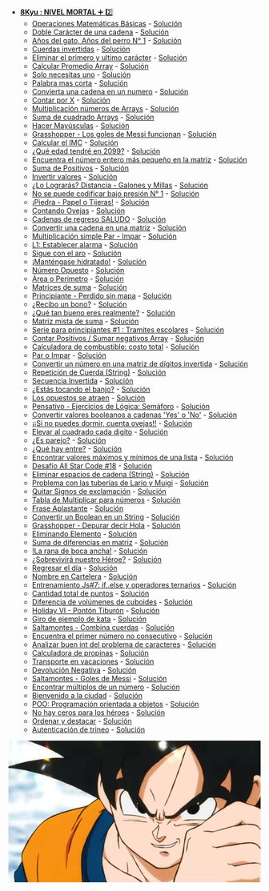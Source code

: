+ <a href="https://github.com/Roman31X/Ejercicios_CODEWARS-JAVA/tree/main/src/main/java/com/Ejercicio/ReadmeKyu/Kyu8">__8Kyu : NIVEL MORTAL__ :heavy_plus_sign: :two:</a>
    - <a href="https://www.codewars.com/kata/57356c55867b9b7a60000bd7/train/java">Operaciones Matemáticas Básicas</a> - <a href="https://github.com/Roman31X/Ejercicios_CODEWARS-JAVA/tree/main/src/main/java/com/Ejercicio/Kyu8/OperacionesBasicasMatematicas">Solución</a>
    - <a href="https://www.codewars.com/kata/56b1f01c247c01db92000076/train/java">Doble Carácter de una cadena</a> - <a href="https://github.com/Roman31X/Ejercicios_CODEWARS-JAVA/tree/main/src/main/java/com/Ejercicio/Kyu8/DobleCarcter">Solución</a>
    - <a href="https://www.codewars.com/kata/5a6663e9fd56cb5ab800008b/train/java">Años del gato, Años del perro N° 1</a> - <a href="https://github.com/Roman31X/Ejercicios_CODEWARS-JAVA/tree/main/src/main/java/com/Ejercicio/Kyu8/A%C3%B1os_Gatos_Perros">Solución</a>
    - <a href="https://www.codewars.com/kata/5168bb5dfe9a00b126000018/train/java">Cuerdas invertidas</a> - <a href="https://github.com/Roman31X/Ejercicios_CODEWARS-JAVA/tree/main/src/main/java/com/Ejercicio/Kyu8/CuerdasInvertidas">Solución</a>
    - <a href="https://www.codewars.com/kata/56bc28ad5bdaeb48760009b0/train/java">Eliminar el primero y ultimo carácter</a> - <a href="https://github.com/Roman31X/Ejercicios_CODEWARS-JAVA/tree/main/src/main/java/com/Ejercicio/Kyu8/RemoverPrimeroyUltimoCaracter">Solución</a>
    - <a href="https://www.codewars.com/kata/57a2013acf1fa5bfc4000921/train/java">Calcular Promedio Array</a> - <a href="https://github.com/Roman31X/Ejercicios_CODEWARS-JAVA/tree/main/src/main/java/com/Ejercicio/Kyu8/CalcularPromedioArray">Solución</a>
    - <a href="https://www.codewars.com/kata/57cc975ed542d3148f00015b/train/java">Solo necesitas uno</a> - <a href="https://github.com/Roman31X/Ejercicios_CODEWARS-JAVA/tree/main/src/main/java/com/Ejercicio/Kyu8/SoloNecesitoUno">Solución</a>
    - <a href="https://www.codewars.com/kata/57cebe1dc6fdc20c57000ac9/train/java">Palabra mas corta</a> - <a href="https://github.com/Roman31X/Ejercicios_CODEWARS-JAVA/tree/main/src/main/java/com/Ejercicio/Kyu8/PlabraMasCorta">Solución</a>
    - <a href="https://www.codewars.com/kata/544675c6f971f7399a000e79/train/java">Convierta una cadena en un numero</a> - <a href="https://github.com/Roman31X/Ejercicios_CODEWARS-JAVA/tree/main/src/main/java/com/Ejercicio/Kyu8/ConvertirCadenaANumero">Solución</a>
    - <a href="https://www.codewars.com/kata/5513795bd3fafb56c200049e/train/java">Contar por X</a> - <a href="https://github.com/Roman31X/Ejercicios_CODEWARS-JAVA/tree/main/src/main/java/com/Ejercicio/Kyu8/ContarporX">Solución</a>
    - <a href="https://www.codewars.com/kata/57f780909f7e8e3183000078/train/java">Multiplicación números de Arrays</a> - <a href="https://github.com/Roman31X/Ejercicios_CODEWARS-JAVA/tree/main/src/main/java/com/Ejercicio/Kyu8/MultiplicarNUmerosDeArray">Solución</a>
    - <a href="https://www.codewars.com/kata/515e271a311df0350d00000f/train/java">Suma de cuadrado Arrays</a> - <a href="https://github.com/Roman31X/Ejercicios_CODEWARS-JAVA/tree/main/src/main/java/com/Ejercicio/Kyu8/SumaDeCuadrados">Solución</a>
    - <a href="https://www.codewars.com/kata/57a0556c7cb1f31ab3000ad7/train/java">Hacer Mayúsculas</a> - <a href="https://github.com/Roman31X/Ejercicios_CODEWARS-JAVA/tree/main/src/main/java/com/Ejercicio/Kyu8/ConvertirAMayusculas">Solución</a>
    - <a href="https://www.codewars.com/kata/55f73be6e12baaa5900000d4/train/java">Grasshopper - Los goles de Messi funcionan</a> - <a href="https://github.com/Roman31X/Ejercicios_CODEWARS-JAVA/tree/main/src/main/java/com/Ejercicio/Kyu8/LosGolesDeMessi">Solución</a>
    - <a href="https://www.codewars.com/kata/57a429e253ba3381850000fb/train/java">Calcular el IMC</a> - <a href="https://github.com/Roman31X/Ejercicios_CODEWARS-JAVA/tree/main/src/main/java/com/Ejercicio/Kyu8/CalcularIMC">Solución</a>
    - <a href="https://www.codewars.com/kata/5761a717780f8950ce001473/train/java">¿Qué edad tendré en 2099?</a> - <a href="https://github.com/Roman31X/Ejercicios_CODEWARS-JAVA/tree/main/src/main/java/com/Ejercicio/Kyu8/CalcularEdad2099">Solución</a>
    - <a href="https://www.codewars.com/kata/55a2d7ebe362935a210000b2/train/java">Encuentra el número entero más pequeño en la matriz</a> - <a href="https://github.com/Roman31X/Ejercicios_CODEWARS-JAVA/tree/main/src/main/java/com/Ejercicio/Kyu8/EnteroMasPeque%C3%B1oArray">Solución</a>
    - <a href="https://www.codewars.com/kata/5715eaedb436cf5606000381/train/java">Suma de Positivos</a> - <a href="https://github.com/Roman31X/Ejercicios_CODEWARS-JAVA/tree/main/src/main/java/com/Ejercicio/Kyu8/SumaPositivosArray">Solución</a>
    - <a href="https://www.codewars.com/kata/5899dc03bc95b1bf1b0000ad/train/java">Invertir valores</a> - <a href="https://github.com/Roman31X/Ejercicios_CODEWARS-JAVA/tree/main/src/main/java/com/Ejercicio/Kyu8/InvertirValores">Solución</a>
    - <a href="https://www.codewars.com/kata/5861d28f124b35723e00005e/train/java">¿Lo Lograrás? Distancia - Galones y Millas</a> - <a href="https://github.com/Roman31X/Ejercicios_CODEWARS-JAVA/tree/main/src/main/java/com/Ejercicio/Kyu8/GalonesyMillas">Solución</a>
    - <a href="https://www.codewars.com/kata/53ee5429ba190077850011d4/train/java">No se puede codificar bajo presión N° 1</a> - <a href="https://github.com/Roman31X/Ejercicios_CODEWARS-JAVA/tree/main/src/main/java/com/Ejercicio/Kyu8/CodificarBajoPresion">Solución</a>
    - <a href="https://www.codewars.com/kata/5672a98bdbdd995fad00000f/train/java">¡Piedra - Papel o Tijeras!</a> - <a href="https://github.com/Roman31X/Ejercicios_CODEWARS-JAVA/tree/main/src/main/java/com/Ejercicio/Kyu8/PiedraPapelTijera">Solución</a>
    - <a href="https://www.codewars.com/kata/54edbc7200b811e956000556/train/java">Contando Ovejas</a> - <a href="https://github.com/Roman31X/Ejercicios_CODEWARS-JAVA/tree/main/src/main/java/com/Ejercicio/Kyu8/ContadorOvejas">Solución</a>
    - <a href="https://www.codewars.com/kata/55a70521798b14d4750000a4/train/java">Cadenas de regreso SALUDO</a> - <a href="https://github.com/Roman31X/Ejercicios_CODEWARS-JAVA/tree/main/src/main/java/com/Ejercicio/Kyu8/CadenasDeRegreso">Solución</a>
    - <a href="https://www.codewars.com/kata/57e76bc428d6fbc2d500036d/train/java">Convertir una cadena en una matriz</a> - <a href="https://github.com/Roman31X/Ejercicios_CODEWARS-JAVA/tree/main/src/main/java/com/Ejercicio/Kyu8/ConvertirCadenaMtriz">Solución</a>
    - <a href="https://www.codewars.com/kata/583710ccaa6717322c000105/train/java">Multiplicación simple Par - Impar</a> - <a href="https://github.com/Roman31X/Ejercicios_CODEWARS-JAVA/tree/main/src/main/java/com/Ejercicio/Kyu8/MultiplicacionSencilla">Solución</a>
    - <a href="https://www.codewars.com/kata/568dcc3c7f12767a62000038/train/java">L1: Establecer alarma</a> - <a href="https://github.com/Roman31X/Ejercicios_CODEWARS-JAVA/tree/main/src/main/java/com/Ejercicio/Kyu8/EstablecerAlarma">Solución</a>
    - <a href="https://www.codewars.com/kata/55cb632c1a5d7b3ad0000145/train/java">Sigue con el aro</a> - <a href="https://github.com/Roman31X/Ejercicios_CODEWARS-JAVA/tree/main/src/main/java/com/Ejercicio/Kyu8/SigueConElAro">Solución</a>
    - <a href="https://www.codewars.com/kata/582cb0224e56e068d800003c/train/java">¡Manténgase hidratado!</a> - <a href="https://github.com/Roman31X/Ejercicios_CODEWARS-JAVA/tree/main/src/main/java/com/Ejercicio/Kyu8/MantengaseHidratado">Solución</a>
    - <a href="https://www.codewars.com/kata/56dec885c54a926dcd001095/train/java">Número Opuesto</a> - <a href="https://github.com/Roman31X/Ejercicios_CODEWARS-JAVA/tree/main/src/main/java/com/Ejercicio/Kyu8/NumeroOpuesto">Solución</a>
    - <a href="https://www.codewars.com/kata/5ab6538b379d20ad880000ab/train/java">Área o Perimetro</a> - <a href="https://github.com/Roman31X/Ejercicios_CODEWARS-JAVA/tree/main/src/main/java/com/Ejercicio/Kyu8/AreaoPerimetro">Solución</a>
    - <a href="https://www.codewars.com/kata/53dc54212259ed3d4f00071c/train/java">Matrices de suma</a> - <a href="https://github.com/Roman31X/Ejercicios_CODEWARS-JAVA/tree/main/src/main/java/com/Ejercicio/Kyu8/MatricesDeSuma">Solución</a>
    - <a href="https://www.codewars.com/kata/57f781872e3d8ca2a000007e/train/java">Principiante - Perdido sin mapa</a> - <a href="https://github.com/Roman31X/Ejercicios_CODEWARS-JAVA/tree/main/src/main/java/com/Ejercicio/Kyu8/PerdidoSinMapa">Solución</a>
    - <a href="https://www.codewars.com/kata/56f6ad906b88de513f000d96/train/java">¿Recibo un bono?</a> - <a href="https://github.com/Roman31X/Ejercicios_CODEWARS-JAVA/tree/main/src/main/java/com/Ejercicio/Kyu8/ReciboUnBono">Solución</a>
    - <a href="https://www.codewars.com/kata/5601409514fc93442500010b/train/java">¿Qué tan bueno eres realmente?</a> - <a href="https://github.com/Roman31X/Ejercicios_CODEWARS-JAVA/tree/main/src/main/java/com/Ejercicio/Kyu8/QueTanBuenoEresRealmente">Solución</a>
    - <a href="https://www.codewars.com/kata/57eaeb9578748ff92a000009/train/java">Matriz mista de suma</a> - <a href="https://github.com/Roman31X/Ejercicios_CODEWARS-JAVA/tree/main/src/main/java/com/Ejercicio/Kyu8/MatrizMixtaDeSuma">Solución</a>
    - <a href="https://www.codewars.com/kata/55f9b48403f6b87a7c0000bd/train/java">Serie para principiantes #1 : Tramites escolares</a> - <a href="https://github.com/Roman31X/Ejercicios_CODEWARS-JAVA/tree/main/src/main/java/com/Ejercicio/Kyu8/PrincipiantesTramitesEscolar">Solución</a>
    - <a href="https://www.codewars.com/kata/576bb71bbbcf0951d5000044/train/java">Contar Positivos / Sumar negativos Array</a> - <a href="https://github.com/Roman31X/Ejercicios_CODEWARS-JAVA/tree/main/src/main/java/com/Ejercicio/Kyu8/ContarPositivosSumarNegativos">Solución</a>
    - <a href="https://www.codewars.com/kata/57b58827d2a31c57720012e8/train/java">Calculadora de combustible: costo total</a> - <a href="https://github.com/Roman31X/Ejercicios_CODEWARS-JAVA/tree/main/src/main/java/com/Ejercicio/Kyu8/CalculadoraCombustibleTotal">Solución</a>
    - <a href="https://www.codewars.com/kata/53da3dbb4a5168369a0000fe/train/java">Par o Impar</a> - <a href="https://github.com/Roman31X/Ejercicios_CODEWARS-JAVA/tree/main/src/main/java/com/Ejercicio/Kyu8/ParoImpar">Solución</a>
    - <a href="https://www.codewars.com/kata/5583090cbe83f4fd8c000051/train/java">Convertir un número en una matriz de dígitos invertida</a> - <a href="https://github.com/Roman31X/Ejercicios_CODEWARS-JAVA/tree/main/src/main/java/com/Ejercicio/Kyu8/InvertirDigitosMatris">Solución</a>
    - <a href="https://www.codewars.com/kata/57a0e5c372292dd76d000d7e/train/java">Repetición de Cuerda (String)</a> - <a href="https://github.com/Roman31X/Ejercicios_CODEWARS-JAVA/tree/main/src/main/java/com/Ejercicio/Kyu8/RepeticionCuerda">Solución</a>
    - <a href="https://www.codewars.com/kata/5a00e05cc374cb34d100000d/train/java">Secuencia Invertida</a> - <a href="https://github.com/Roman31X/Ejercicios_CODEWARS-JAVA/tree/main/src/main/java/com/Ejercicio/Kyu8/SecuenciaInvertida">Solución</a>
    - <a href="https://www.codewars.com/kata/53af2b8861023f1d88000832/train/java">¿Estás tocando el banjo?</a> - <a href="https://github.com/Roman31X/Ejercicios_CODEWARS-JAVA/tree/main/src/main/java/com/Ejercicio/Kyu8/EstasTocandoBanjo">Solución</a>
    - <a href="https://www.codewars.com/kata/555086d53eac039a2a000083/train/java">Los opuestos se atraen</a> - <a href="https://github.com/Roman31X/Ejercicios_CODEWARS-JAVA/tree/main/src/main/java/com/Ejercicio/Kyu8/LosOpuestosAtraen">Solución</a>
    - <a href="https://www.codewars.com/kata/58649884a1659ed6cb000072/train/java">Pensativo - Ejercicios de Lógica: Semáforo</a> - <a href="https://github.com/Roman31X/Ejercicios_CODEWARS-JAVA/tree/main/src/main/java/com/Ejercicio/Kyu8/EjercicioSemaforo">Solución</a>
    - <a href="https://www.codewars.com/kata/53369039d7ab3ac506000467/train/java">Convertir valores booleanos a cadenas 'Yes' o 'No'</a> - <a href="https://github.com/Roman31X/Ejercicios_CODEWARS-JAVA/tree/main/src/main/java/com/Ejercicio/Kyu8/ConviertaBooleanASiyNo">Solución</a>
    - <a href="https://www.codewars.com/kata/5b077ebdaf15be5c7f000077/train/java">¡¡Si no puedes dormir, cuenta ovejas!!</a> - <a href="https://github.com/Roman31X/Ejercicios_CODEWARS-JAVA/tree/main/src/main/java/com/Ejercicio/Kyu8/CuentaOvejas">Solución</a>
    - <a href="https://www.codewars.com/kata/546e2562b03326a88e000020/train/java">Elevar al cuadrado cada digito</a> - <a href="https://github.com/Roman31X/Ejercicios_CODEWARS-JAVA/tree/main/src/main/java/com/Ejercicio/Kyu8/CuadrarCadaDigito">Solución</a>
    - <a href="https://www.codewars.com/kata/555a67db74814aa4ee0001b5/train/java">¿Es parejo?</a> - <a href="https://github.com/Roman31X/Ejercicios_CODEWARS-JAVA/tree/main/src/main/java/com/Ejercicio/Kyu8/EsParejo">Solución</a>
    - <a href="https://www.codewars.com/kata/55ecd718f46fba02e5000029/train/java">¿Qué hay entre?</a> - <a href="https://github.com/Roman31X/Ejercicios_CODEWARS-JAVA/tree/main/src/main/java/com/Ejercicio/Kyu8/QueHayEntre">Solución</a>
    - <a href="https://www.codewars.com/kata/577a98a6ae28071780000989/train/java">Encontrar valores máximos y mínimos de una lista</a> - <a href="https://github.com/Roman31X/Ejercicios_CODEWARS-JAVA/tree/main/src/main/java/com/Ejercicio/Kyu8/ValoresMaximosMinimos">Solución</a>
    - <a href="https://www.codewars.com/kata/5865918c6b569962950002a1/train/java">Desafío All Star Code #18</a> - <a href="https://github.com/Roman31X/Ejercicios_CODEWARS-JAVA/tree/main/src/main/java/com/Ejercicio/Kyu8/DesafioAllStarCode">Solución</a>
    - <a href="https://www.codewars.com/kata/57eae20f5500ad98e50002c5/train/java">Eliminar espacios de cadena (String)</a> - <a href="https://github.com/Roman31X/Ejercicios_CODEWARS-JAVA/tree/main/src/main/java/com/Ejercicio/Kyu8/EliminarEspaciosCadena">Solución</a>
    - <a href="https://www.codewars.com/kata/56b29582461215098d00000f/train/java">Problema con las tuberías de Lario y Muigi</a> - <a href="https://github.com/Roman31X/Ejercicios_CODEWARS-JAVA/tree/main/src/main/java/com/Ejercicio/Kyu8/ProblemaTuberiasLariMuigi">Solución</a>
    - <a href="https://www.codewars.com/kata/57a0885cbb9944e24c00008e/train/java">Quitar Signos de exclamación</a> - <a href="https://github.com/Roman31X/Ejercicios_CODEWARS-JAVA/tree/main/src/main/java/com/Ejercicio/Kyu8/QuitarSignosExclamación">Solución</a>
    - <a href="https://www.codewars.com/kata/5a2fd38b55519ed98f0000ce/train/java">Tabla de Multiplicar para números</a> - <a href="https://github.com/Roman31X/Ejercicios_CODEWARS-JAVA/tree/main/src/main/java/com/Ejercicio/Kyu8/TablaMultiplicarN">Solución</a>
    - <a href="https://www.codewars.com/kata/53dc23c68a0c93699800041d/train/java">Frase Aplastante</a> - <a href="https://github.com/Roman31X/Ejercicios_CODEWARS-JAVA/tree/main/src/main/java/com/Ejercicio/Kyu8/FraseAplastante">Solución</a>
    - <a href="https://www.codewars.com/kata/551b4501ac0447318f0009cd/train/java">Convertir un Boolean en un String</a> - <a href="https://github.com/Roman31X/Ejercicios_CODEWARS-JAVA/tree/main/src/main/java/com/Ejercicio/Kyu8/ConvertirBooleanString">Solución</a>
    - <a href="https://www.codewars.com/kata/5625618b1fe21ab49f00001f/train/java">Grasshopper - Depurar decir Hola</a> - <a href="https://github.com/Roman31X/Ejercicios_CODEWARS-JAVA/tree/main/src/main/java/com/Ejercicio/Kyu8/DepurarDecirHola">Solución</a>
    - <a href="https://www.codewars.com/kata/5769b3802ae6f8e4890009d2/train/java">Eliminando Elemento</a> - <a href="https://github.com/Roman31X/Ejercicios_CODEWARS-JAVA/tree/main/src/main/java/com/Ejercicio/Kyu8/EliminandoElementos">Solución</a>
    - <a href="https://www.codewars.com/kata/5b73fe9fb3d9776fbf00009e/train/java">Suma de diferencias en matriz</a> - <a href="https://github.com/Roman31X/Ejercicios_CODEWARS-JAVA/tree/main/src/main/java/com/Ejercicio/Kyu8/SumaDiferenciaMatriz">Solución</a>
    - <a href="https://www.codewars.com/kata/57ec8bd8f670e9a47a000f89/train/java">!La rana de boca ancha!</a> - <a href="https://github.com/Roman31X/Ejercicios_CODEWARS-JAVA/tree/main/src/main/java/com/Ejercicio/Kyu8/SumaDiferenciaMatriz">Solución</a>
    - <a href="https://www.codewars.com/kata/59ca8246d751df55cc00014c/train/java">¿Sobrevivirá nuestro Héroe?</a> - <a href="https://github.com/Roman31X/Ejercicios_CODEWARS-JAVA/tree/main/src/main/java/com/Ejercicio/Kyu8/Sobevivira">Solución</a>
    - <a href="https://www.codewars.com/kata/59dd3ccdded72fc78b000b25/train/java">Regresar el día</a> - <a href="https://github.com/Roman31X/Ejercicios_CODEWARS-JAVA/tree/main/src/main/java/com/Ejercicio/Kyu8/RegresarElDia">Solución</a>
    - <a href="https://www.codewars.com/kata/570e8ec4127ad143660001fd/train/java">Nombre en Cartelera</a> - <a href="https://github.com/Roman31X/Ejercicios_CODEWARS-JAVA/tree/main/src/main/java/com/Ejercicio/Kyu8/NombreEnCartelera">Solución</a>
    - <a href="https://www.codewars.com/kata/57202aefe8d6c514300001fd/train/java">Entrenamiento Js#7: if..else y operadores ternarios</a> - <a href="https://github.com/Roman31X/Ejercicios_CODEWARS-JAVA/tree/main/src/main/java/com/Ejercicio/Kyu8/EntrenamientoIfElse">Solución</a>
    - <a href="https://www.codewars.com/kata/5bb904724c47249b10000131/train/java">Cantidad total de puntos</a> - <a href="https://github.com/Roman31X/Ejercicios_CODEWARS-JAVA/tree/main/src/main/java/com/Ejercicio/Kyu8/CantidadTotalPuntos">Solución</a>
    - <a href="https://www.codewars.com/kata/58cb43f4256836ed95000f97/train/java">Diferencia de volúmenes de cuboides</a> - <a href="https://github.com/Roman31X/Ejercicios_CODEWARS-JAVA/tree/main/src/main/java/com/Ejercicio/Kyu8/DiferenciaVolumenesCuboides">Solución</a>
    - <a href="https://www.codewars.com/kata/57e921d8b36340f1fd000059/train/java">Holiday VI - Pontón Tiburón</a> - <a href="https://github.com/Roman31X/Ejercicios_CODEWARS-JAVA/tree/main/src/main/java/com/Ejercicio/Kyu8/PontonTiburon">Solución</a>
    - <a href="https://www.codewars.com/kata/525c1a07bb6dda6944000031/train/java">Giro de ejemplo de kata</a> - <a href="https://github.com/Roman31X/Ejercicios_CODEWARS-JAVA/tree/main/src/main/java/com/Ejercicio/Kyu8/GiraEjemploKata">Solución</a>
    - <a href="https://www.codewars.com/kata/55f73f66d160f1f1db000059/train/java">Saltamontes - Combina cuerdas</a> - <a href="https://github.com/Roman31X/Ejercicios_CODEWARS-JAVA/tree/main/src/main/java/com/Ejercicio/Kyu8/CombinaCuerdas">Solución</a>
    - <a href="https://www.codewars.com/kata/58f8a3a27a5c28d92e000144/train/java">Encuentra el primer número no consecutivo</a> - <a href="https://github.com/Roman31X/Ejercicios_CODEWARS-JAVA/tree/main/src/main/java/com/Ejercicio/Kyu8/EnceuntraPrimerNumeroConsecutivo">Solución</a>
    - <a href="https://www.codewars.com/kata/557cd6882bfa3c8a9f0000c1/train/java">Analizar buen int del problema de caracteres</a> - <a href="https://github.com/Roman31X/Ejercicios_CODEWARS-JAVA/tree/main/src/main/java/com/Ejercicio/Kyu8/AnalizarProblemaCaracterEdad">Solución</a>
    - <a href="https://www.codewars.com/kata/56598d8076ee7a0759000087/train/java">Calculadora de propinas</a> - <a href="https://github.com/Roman31X/Ejercicios_CODEWARS-JAVA/tree/main/src/main/java/com/Ejercicio/Kyu8/CalculadoraPropinas">Solución</a>
    - <a href="https://www.codewars.com/kata/568d0dd208ee69389d000016/train/java">Transporte en vacaciones</a> - <a href="https://github.com/Roman31X/Ejercicios_CODEWARS-JAVA/tree/main/src/main/java/com/Ejercicio/Kyu8/TransporteVacaciones">Solución</a>
    - <a href="https://www.codewars.com/kata/55685cd7ad70877c23000102/train/java">Devolución Negativa</a> - <a href="https://github.com/Roman31X/Ejercicios_CODEWARS-JAVA/tree/main/src/main/java/com/Ejercicio/Kyu8/RetornarNegativo">Solución</a>
    - <a href="https://www.codewars.com/kata/55ca77fa094a2af31f00002a/train/java">Saltamontes - Goles de Messi</a> - <a href="https://github.com/Roman31X/Ejercicios_CODEWARS-JAVA/tree/main/src/main/java/com/Ejercicio/Kyu8/GolesMessi">Solución</a>
    - <a href="https://www.codewars.com/kata/58ca658cc0d6401f2700045f/train/java">Encontrar múltiplos de un número</a> - <a href="https://github.com/Roman31X/Ejercicios_CODEWARS-JAVA/tree/main/src/main/java/com/Ejercicio/Kyu8/EncontrarMultiplosNumero">Solución</a>
    - <a href="https://www.codewars.com/kata/5302d846be2a9189af0001e4/train/java">Bienvenido a la ciudad</a> - <a href="https://github.com/Roman31X/Ejercicios_CODEWARS-JAVA/tree/main/src/main/java/com/Ejercicio/Kyu8/BienvenidoACiudad">Solución</a>
    - <a href="https://www.codewars.com/kata/54fe05c4762e2e3047000add/train/java">POO: Programación orientada a objetos</a> - <a href="https://github.com/Roman31X/Ejercicios_CODEWARS-JAVA/tree/main/src/main/java/com/Ejercicio/Kyu8/EjercicioPOO">Solución</a>
    - <a href="https://www.codewars.com/kata/570a6a46455d08ff8d001002/train/java">No hay ceros para los héroes</a> - <a href="https://github.com/Roman31X/Ejercicios_CODEWARS-JAVA/tree/main/src/main/java/com/Ejercicio/Kyu8/NoHayCerosParaHeroes">Solución</a>
    - <a href="https://www.codewars.com/kata/57cfdf34902f6ba3d300001e/train/java">Ordenar y destacar</a> - <a href="https://github.com/Roman31X/Ejercicios_CODEWARS-JAVA/tree/main/src/main/java/com/Ejercicio/Kyu8/OrdenarYDestacar">Solución</a>
    - <a href="https://www.codewars.com/kata/52adc142b2651f25a8000643/train/java">Autenticación de trineo</a> - <a href="https://github.com/Roman31X/Ejercicios_CODEWARS-JAVA/tree/main/src/main/java/com/Ejercicio/Kyu8/AutenticacionTrineo">Solución</a>
    
<div align="center">
    <img src="https://github.com/Roman31X/Ejercicios_CODEWARS-JAVA/blob/main/src/main/resources/Readme_Imagenes/Kyu8.gif"/>
</div> 